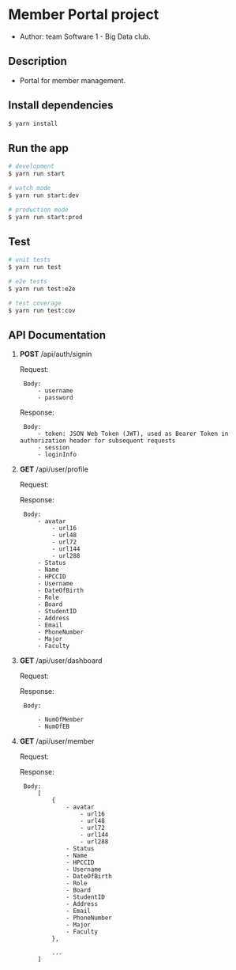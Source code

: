 # Member Portal project
- Author: team Software 1 - Big Data club.

## Description
- Portal for member management.

## Install dependencies

```bash
$ yarn install
```

## Run the app

```bash
# development
$ yarn run start

# watch mode
$ yarn run start:dev

# production mode
$ yarn run start:prod
```

## Test

```bash
# unit tests
$ yarn run test

# e2e tests
$ yarn run test:e2e

# test coverage
$ yarn run test:cov
```

## API Documentation

1. **POST** /api/auth/signin
   
    Request:

        Body:
            - username
            - password

    Response:

        Body:
            - token: JSON Web Token (JWT), used as Bearer Token in authorization header for subsequent requests
            - session
            - loginInfo

2. **GET** /api/user/profile

    Request:

    Response:
        
        Body:
            - avatar
                - url16
                - url48
                - url72
                - url144
                - url288
            - Status  
            - Name
            - HPCCID
            - Username
            - DateOfBirth
            - Role
            - Board
            - StudentID
            - Address
            - Email
            - PhoneNumber
            - Major
            - Faculty

3. **GET** /api/user/dashboard

    Request:

    Response:
        
        Body:

            - NumOfMember
            - NumOfEB

4. **GET** /api/user/member

    Request:

    Response:
        
        Body:
            [
                {
                    - avatar
                        - url16
                        - url48
                        - url72
                        - url144
                        - url288
                    - Status
                    - Name
                    - HPCCID
                    - Username
                    - DateOfBirth
                    - Role
                    - Board
                    - StudentID
                    - Address
                    - Email
                    - PhoneNumber
                    - Major
                    - Faculty
                },

                ...
            ]
